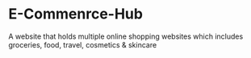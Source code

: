 # E-Commenrce-Hub
A website that holds multiple online shopping websites which includes groceries, food, travel, cosmetics &amp; skincare
